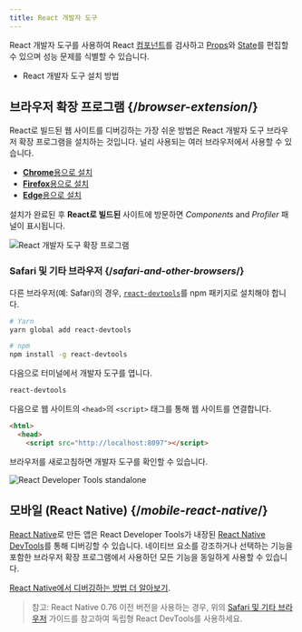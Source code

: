 ```yaml
---
title: React 개발자 도구
---
```


<Intro>

React 개발자 도구를 사용하여 React [컴포넌트](/learn/your-first-component)를 검사하고 [Props](/learn/passing-props-to-a-component)와 [State](/learn/state-a-components-memory)를 편집할 수 있으며 성능 문제를 식별할 수 있습니다.

</Intro>

<YouWillLearn>

* React 개발자 도구 설치 방법

</YouWillLearn>

## 브라우저 확장 프로그램 {/*browser-extension*/}

React로 빌드된 웹 사이트를 디버깅하는 가장 쉬운 방법은 React 개발자 도구 브라우저 확장 프로그램을 설치하는 것입니다. 널리 사용되는 여러 브라우저에서 사용할 수 있습니다.

* [**Chrome**용으로 설치](https://chrome.google.com/webstore/detail/react-developer-tools/fmkadmapgofadopljbjfkapdkoienihi?hl=en)
* [**Firefox**용으로 설치](https://addons.mozilla.org/en-US/firefox/addon/react-devtools/)
* [**Edge**용으로 설치](https://microsoftedge.microsoft.com/addons/detail/react-developer-tools/gpphkfbcpidddadnkolkpfckpihlkkil)

설치가 완료된 후 **React로 빌드된** 사이트에 방문하면 _Components_ and _Profiler_ 패널이 표시됩니다.

![React 개발자 도구 확장 프로그램](/images/docs/react-devtools-extension.png)

### Safari 및 기타 브라우저 {/*safari-and-other-browsers*/}
다른 브라우저(예: Safari)의 경우, [`react-devtools`](https://www.npmjs.com/package/react-devtools)를 npm 패키지로 설치해야 합니다.
```bash
# Yarn
yarn global add react-devtools

# npm
npm install -g react-devtools
```

다음으로 터미널에서 개발자 도구를 엽니다.
```bash
react-devtools
```

다음으로 웹 사이트의 `<head>`의 `<script>` 태그를 통해 웹 사이트를 연결합니다.
```html {3}
<html>
  <head>
    <script src="http://localhost:8097"></script>
```

브라우저를 새로고침하면 개발자 도구를 확인할 수 있습니다.

![React Developer Tools standalone](/images/docs/react-devtools-standalone.png)

## 모바일 (React Native) {/*mobile-react-native*/}

[React Native](https://reactnative.dev/)로 만든 앱은 React Developer Tools가 내장된 [React Native DevTools](https://reactnative.dev/docs/react-native-devtools)를 통해 디버깅할 수 있습니다. 네이티브 요소를 강조하거나 선택하는 기능을 포함한 브라우저 확장 프로그램에서 사용하던 모든 기능을 동일하게 사용할 수 있습니다.

[React Native에서 디버깅하는 방법 더 알아보기](https://reactnative.dev/docs/debugging).

> 참고: React Native 0.76 이전 버전을 사용하는 경우, 위의 [Safari 및 기타 브라우저](#safari-and-other-browsers) 가이드를 참고하여 독립형 React DevTools를 사용하세요.
